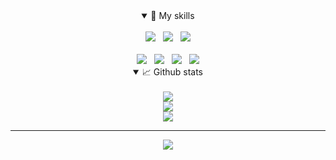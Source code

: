 <div align="center">
    <details open>
        <summary>🚀 My skills</summary>
        <br>
        <div>
            <img src="https://img.shields.io/badge/Java-007396.svg?&style=for-the-badge&logo=Java&logoColor=white" />&nbsp;&nbsp;
            <img src="https://img.shields.io/badge/Spring-6DB33F.svg?&style=for-the-badge&logo=Spring&logoColor=white" />&nbsp;&nbsp;
            <img src="https://img.shields.io/badge/Oracle-F80000.svg?&style=for-the-badge&logo=Oracle&logoColor=white" />
        </div>
        <br>
        <div>
            <img src="https://img.shields.io/badge/IntelliJ%20IDEA-000000.svg?&style=for-the-badge&logo=IntelliJ%20IDEA&logoColor=white" />&nbsp;&nbsp;
            <img src="https://img.shields.io/badge/Git-F05032.svg?&style=for-the-badge&logo=Git&logoColor=white" />&nbsp;&nbsp;
            <img src="https://img.shields.io/badge/Github-181717.svg?&style=for-the-badge&logo=Github&logoColor=white" />&nbsp;&nbsp;
            <img src="https://img.shields.io/badge/GitKraken-179287.svg?&style=for-the-badge&logo=GitKraken&logoColor=white" />
        </div>
    </details>
    <details open>
        <summary>📈 Github stats</summary>
        <br>
        <img src="https://github-readme-streak-stats.herokuapp.com/?user=pyo92" />
        <br>
        <img src="https://github-readme-stats.vercel.app/api?username=pyo92&show_icons=true" />
        <br>
        <img src="https://github-readme-stats.vercel.app/api/top-langs/?username=pyo92&show_icons=true&hide_border=true&title_color=004386&icon_color=004386&layout=compact" />
    </details>
    <hr>
    <img src="https://hits.seeyoufarm.com/api/count/incr/badge.svg?url=https%3A%2F%2Fgithub.com%2Fpyo92&count_bg=%2379C83D&title_bg=%23555555&icon=&icon_color=%23E7E7E7&title=hits&edge_flat=false" />
</div>

